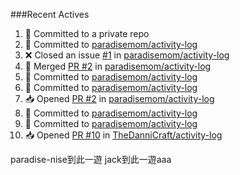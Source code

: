 ###Recent Actives
<!--START_SECTION:activity-->
1. 📝 Committed to a private repo
2. 📝 Committed to [paradisemom/activity-log](https://github.com/paradisemom/activity-log/commit/14419bf490c599c7b75ff5db1f83530c118f4029)
3. ❌ Closed an issue [#1](https://github.com/paradisemom/activity-log/issues/1) in [paradisemom/activity-log](https://github.com/paradisemom/activity-log)
4. 🔀 Merged [PR #2](https://github.com/paradisemom/activity-log/pull/2) in [paradisemom/activity-log](https://github.com/paradisemom/activity-log)
5. 📝 Committed to [paradisemom/activity-log](https://github.com/paradisemom/activity-log/commit/405e68049eb38896eca6a24dc2fd71919f9d7291)
6. 📝 Committed to [paradisemom/activity-log](https://github.com/paradisemom/activity-log/commit/9d61d3cd64386dab0a1b7bd5da475bad241694f2)
7. 📥 Opened [PR #2](https://github.com/paradisemom/activity-log/pull/2) in [paradisemom/activity-log](https://github.com/paradisemom/activity-log)
8. 📝 Committed to [paradisemom/activity-log](https://github.com/paradisemom/activity-log/commit/fb1a02fe4134cebd72bfe1bf6bfdc44add99dbdf)
9. 📝 Committed to [paradisemom/activity-log](https://github.com/paradisemom/activity-log/commit/dce1b8b6c3b7c0edce16b4e8e83254bfc6063d00)
10. 📥 Opened [PR #10](https://github.com/TheDanniCraft/activity-log/pull/10) in [TheDanniCraft/activity-log](https://github.com/TheDanniCraft/activity-log)
<!--END_SECTION:activity-->

paradise-nise到此一遊
jack到此一遊aaa
